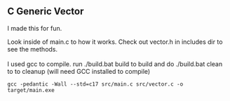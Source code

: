 ## C Generic Vector
I made this for fun. 

Look inside of main.c to how it works. Check out vector.h in includes dir to see the methods.
<br>
<br>
I used gcc to compile. run ./build.bat build to build and do ./build.bat clean to to cleanup (will need GCC installed to compile)

```
gcc -pedantic -Wall --std=c17 src/main.c src/vector.c -o target/main.exe
```